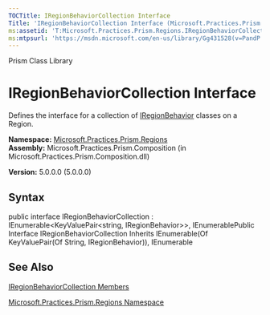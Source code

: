 ```yaml
---
TOCTitle: IRegionBehaviorCollection Interface
Title: 'IRegionBehaviorCollection Interface (Microsoft.Practices.Prism.Regions)'
ms:assetid: 'T:Microsoft.Practices.Prism.Regions.IRegionBehaviorCollection'
ms:mtpsurl: 'https://msdn.microsoft.com/en-us/library/Gg431528(v=PandP.50)'
---
```


Prism Class Library

IRegionBehaviorCollection Interface
===================================

Defines the interface for a collection of [IRegionBehavior](https://msdn.microsoft.com/t:microsoft.practices.prism.regions.iregionbehavior) classes on a Region.

**Namespace:** [Microsoft.Practices.Prism.Regions](https://msdn.microsoft.com/n:microsoft.practices.prism.regions)
**Assembly:** Microsoft.Practices.Prism.Composition (in Microsoft.Practices.Prism.Composition.dll)

**Version:** 5.0.0.0 (5.0.0.0)

## Syntax


public interface IRegionBehaviorCollection : IEnumerable&lt;KeyValuePair&lt;string, IRegionBehavior&gt;&gt;, IEnumerablePublic Interface IRegionBehaviorCollection Inherits IEnumerable(Of KeyValuePair(Of String, IRegionBehavior)), IEnumerable

See Also
--------


[IRegionBehaviorCollection Members](https://msdn.microsoft.com/allmembers.t:microsoft.practices.prism.regions.iregionbehaviorcollection)

[Microsoft.Practices.Prism.Regions Namespace](https://msdn.microsoft.com/n:microsoft.practices.prism.regions)
